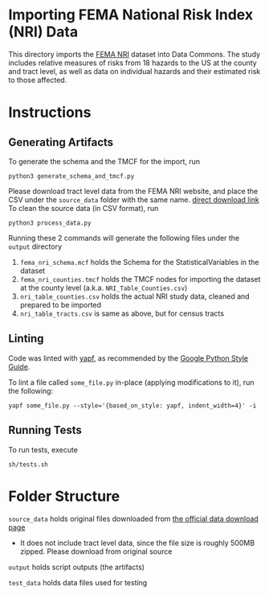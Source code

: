 # Importing FEMA National Risk Index (NRI) Data

This directory imports the [FEMA NRI](https://hazards.fema.gov/nri/) dataset
into Data Commons. The study includes relative measures of risks from 18 hazards
to the US at the county and tract level, as well as data on individual hazards
and their estimated risk to those affected.

# Instructions

## Generating Artifacts

To generate the schema and the TMCF for the import, run
```
python3 generate_schema_and_tmcf.py
```

Please download tract level data from the FEMA NRI website, and place the CSV
under the `source_data` folder with the same name. [direct download link](
https://hazards.fema.gov/nri/Content/StaticDocuments/DataDownload//NRI_Table_CensusTracts/NRI_Table_CensusTracts.zip
)
To clean the source data (in CSV format), run
```
python3 process_data.py
```

Running these 2 commands will generate the following files under the `output`
directory

1. `fema_nri_schema.mcf` holds the Schema for the StatisticalVariables in the
dataset
1. `fema_nri_counties.tmcf` holds the TMCF nodes for importing the dataset at
the county level (a.k.a. `NRI_Table_Counties.csv`)
1. `nri_table_counties.csv` holds the actual NRI study data, cleaned and
prepared to be imported
1. `nri_table_tracts.csv` is same as above, but for census tracts

## Linting

Code was linted with [yapf](https://github.com/google/yapf/), as recommended by
the [Google Python Style Guide](https://github.com/google/styleguide/blob/gh-pages/pyguide.md).

To lint a file called `some_file.py` in-place (applying modifications to it),
run the following:
```
yapf some_file.py --style='{based_on_style: yapf, indent_width=4}' -i
```

## Running Tests

To run tests, execute

`sh/tests.sh`
 
# Folder Structure

`source_data` holds original files downloaded from
[the official data download page](https://hazards.fema.gov/nri/data-resources)
 - It does not include tract level data, since the file size is roughly 500MB
 zipped. Please download from original source

`output` holds script outputs (the artifacts)

`test_data` holds data files used for testing 
